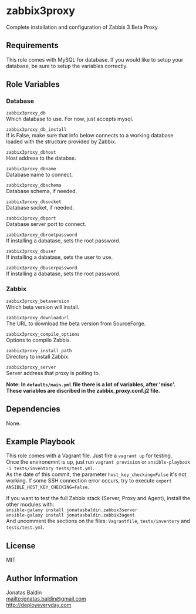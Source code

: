 zabbix3proxy
=============

Complete installation and configuration of Zabbix 3 Beta Proxy.

Requirements
------------

This role comes with MySQL for database.
If you would like to setup your database, be sure to setup the variables correctly.

Role Variables
--------------

### Database

`zabbix3proxy_db`    
Which database to use. For now, just accepts mysql.

`zabbix3proxy_db_install`    
If is False, make sure that info below connects to a working database loaded with the structure provided by Zabbix.
                                                                          
`zabbix3proxy_dbhost`    
Host address to the databse.

`zabbix3proxy_dbname`    
Database name to connect.

`zabbix3proxy_dbschema`    
Database schema, if needed.

`zabbix3proxy_dbsocket`    
Database socket, if needed.

`zabbix3proxy_dbport`    
Database server port to connect.
                                                                          
`zabbix3proxy_dbrootpassword`    
If installing a dabatase, sets the root password.

`zabbix3proxy_dbuser`    
If installing a dabatase, sets the user to use.

`zabbix3proxy_dbuserpassword`    
If installing a dabatase, sets the root password.


### Zabbix

`zabbix3proxy_betaversion`    
Which beta version will install.

`zabbix3proxy_downloadurl`    
The URL to download the beta version from SourceForge.

`zabbix3proxy_compile_options`    
Options to compile Zabbix.

`zabbix3proxy_install_path`    
Directory to install Zabbix.

`zabbix3proxy_server`    
Server address that proxy is poiting to.

**Note: In `defaults/main.yml` file there is a lot of variables, after 'misc'. These variables are discribed in the zabbix_proxy.conf.j2 file.**

Dependencies
------------

None.

Example Playbook
----------------

This role comes with a Vagrant file. Just fire a `vagrant up` for testing.     
Once the environemnt is up, just run `vagrant provision` or `ansible-playbook -i tests/inventory tests/test.yml`.     
As the date of this commit, the parameter `host_key_checking=False` it's not working. If some SSH connection error occurs, try to execute `export ANSIBLE_HOST_KEY_CHECKING=False`.    

If you want to test the full Zabbix stack (Server, Proxy and Agent), install the other modules with:     
`ansible-galaxy install jonatasbaldin.zabbix3server`     
`ansible-galaxy install jonatasbaldin.zabbix3agent`     
And uncomment the sections on the files: `Vagrantfile`, `tests/inventory` and `tests/test.yml`.     

License
-------

MIT

Author Information
------------------

Jonatas Baldin      
<mailto:jonatas.baldin@gmail.com>      
http://deployeveryday.com
